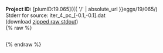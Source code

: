 **Project ID:** [plumID:19.065]({{ '/' | absolute_url }}eggs/19/065/)  
Stderr for source:  iter_4_pc_[-0.1,-0.1].dat   
(download [zipped raw stdout](iter_4_pc_[-0.1,-0.1].dat.plumed_master.stdout.txt.zip))  
{% raw %}
<pre>
</pre>
{% endraw %}
